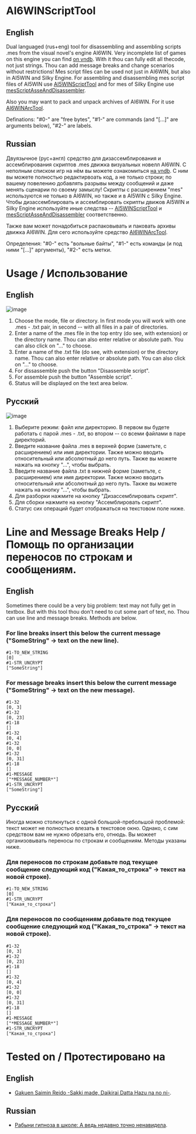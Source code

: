 # AI6WINScriptTool
## English
 Dual languaged (rus+eng) tool for disassembling and assembling scripts .mes from the visual novel's engine AI6WIN. Very incomplete list of games on this engine you can find [on vndb](https://vndb.org/v?q=&ch=&f=N18fwAI6WIN-). With it thou can fully edit all thecode, not just strings. Thou can add message breaks and change scenarios without restrictions!
 Mes script files can be used not just in AI6WIN, but also in AI5WIN and Silky Engine. For assembling and disassembling mes script files of AI5WIN use [AI5WINScriptTool](https://github.com/TesterTesterov/AI5WINScriptTool) and for mes of Silky Engine use [mesScriptAsseAndDisassembler](https://github.com/TesterTesterov/mesScriptAsseAndDisassembler).
 
 Also you may want to pack and unpack archives of AI6WIN. For it use [AI6WINArcTool](https://github.com/TesterTesterov/AI6WINArcTool).

Definations: "#0-" are "free bytes", "#1-" are commands (and "\[...]" are arguments below), "#2-" are labels.

## Russian
 Двуязычное (рус+англ) средство для дизассемблирования и ассемблирования скриптов .mes движка визуальных новелл AI6WIN. С неполным списком игр на нём вы можете ознакомиться [на vndb](https://vndb.org/v?q=&ch=&f=N18fwAI6WIN-). С ним вы можете полностью редактирвоать код, а не только строки; по вашему повелению добавлять разрывы между сообщений и даже менять сценарии по своему замыслу!
  Скрипты с расширением "mes" используются не только в AI6WIN, но также и в AI5WIN с Silky Engine. Чтобы дизассемблировать и ассемблировать скрипты движов AI5WIN и Silky Engine используйте иные следства -- [AI5WINScriptTool](https://github.com/TesterTesterov/AI5WINScriptTool) и [mesScriptAsseAndDisassembler](https://github.com/TesterTesterov/mesScriptAsseAndDisassembler) соответственно.
 
 Также вам может понадобиться распаковывать и паковать архивы движка AI6WIN. Для сего используйте средство [AI6WINArcTool](https://github.com/TesterTesterov/AI6WINArcTool).
  
 Определения: "#0-" есть "вольные байты", "#1-" есть команды (и под ними "\[...]" аргументы), "#2-" есть метки.
 
 # Usage / Использование
## English
![image](https://user-images.githubusercontent.com/66121918/147406445-b902efdf-b693-40ab-ab3b-ee123b02ae4f.png)
1. Choose the mode, file or directory. In first mode you will work with one .mes - .txt pair, in second -- with all files in a pair of directories.
2. Enter a name of the .mes file in the top entry (do see, with extension) or the directory name. Thou can also enter relative or absolute path. You can also click on "..." to choose.
3. Enter a name of the .txt file (do see, with extension) or the directory name. Thou can also enter relative or absolute path. You can also click on "..." to choose.
4. For dissassemble push the button "Disassemble script".
5. For assemble push the button "Assemble script".
6. Status will be displayed on the text area below.

## Русский
![image](https://user-images.githubusercontent.com/66121918/147406436-d0acbb0b-3744-47ee-bd68-008377343d6c.png)
1. Выберите режим: файл или директорию. В первом вы будете работать с парой .mes - .txt, во втором -- со всеми файлами в паре директорий.
2. Введите название файла .mes в верхней форме (заметьте, с расширением) или имя директории. Также можно вводить относительный или абсолютный до него путь. Также вы можете нажать на кнопку "...", чтобы выбрать.
3. Введите название файла .txt в нижней форме (заметьте, с расширением) или имя директории. Также можно вводить относительный или абсолютный до него путь. Также вы можете нажать на кнопку "...", чтобы выбрать.
4. Для разборки нажмите на кнопку "Дизассемблировать скрипт".
5. Для сборки нажмите на кнопку "Ассемблировать скрипт".
6. Статус сих операций будет отображаться на текстовом поле ниже.


# Line and Message Breaks Help / Помощь по организации переносов по строкам и сообщениям.
## English
Sometimes there could be a very big problem: text may not fully get in textbox. But with this tool thou don't need to cut some part of text, no. Thou can use line and message breaks. Methods are below.
### For line breaks insert this below the current message ("SomeString" -> text on the new line).
```
#1-TO_NEW_STRING
[0]
#1-STR_UNCRYPT
["SomeString"]
```
### For message breaks insert this below the current message ("SomeString" -> text on the new message).
```
#1-32
[0, 3]
#1-32
[0, 23]
#1-18
[]
#1-32
[0, 4]
#1-32
[0, 0]
#1-32
[0, 31]
#1-18
[]
#1-MESSAGE
["*MESSAGE_NUMBER*"]
#1-STR_UNCRYPT
["SomeString"]
```

## Русский
Иногда можно столкнуться с одной большой-пребольшой проблемой: текст может не полностью влезать в текстовое окно. Однако, с сим средством вам не нужно обрезать его, отнюдь. Вы можеет организовывать переносы по строкам и сообщениям. Методы указаны ниже.
### Для переносов по строкам добавьте под текущее сообщение следующий код ("Какая_то_строка" -> текст на новой строке).
```
#1-TO_NEW_STRING
[0]
#1-STR_UNCRYPT
["Какая_то_строка"]
```
### Для переносов по сообщениям добавьте под текущее сообщение следующий код ("Какая_то_строка" -> текст на новой строке).
```
#1-32
[0, 3]
#1-32
[0, 23]
#1-18
[]
#1-32
[0, 4]
#1-32
[0, 0]
#1-32
[0, 31]
#1-18
[]
#1-MESSAGE
["*MESSAGE_NUMBER*"]
#1-STR_UNCRYPT
["Какая_то_строка"]
```


# Tested on / Протестировано на
## English
- [Gakuen Saimin Reido -Sakki made, Daikirai Datta Hazu na no ni-](https://vndb.org/v1601).

## Russian
- [Рабыни гипноза в школе: А ведь недавно точно ненавидела](https://vndb.org/v1601).
